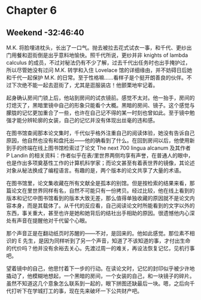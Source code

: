 # Chapter 6

## Weekend -32:46:40

M.K. 将脸埋进枕头，长出了一口气。抛去被拉去花式试衣一事，和千代、更纱出门用餐和逛街倒是出乎意料地愉快。照千代所说，更纱并非 knights of lambda calculus 的成员，不过对秘法仍有不少了解，过去千代出任务时也出手掩护过，所以尽管她没有过问 M.K. 转学和入住 Lovelace 馆的详细缘由，并不妨碍日后她和千代一起保护 M.K. 的日常。至于性格嘛……看样子是个挺开朗善良的伙伴。不过下次绝不能一起去逛街了，尤其是逛服装店！他颤栗地牢记着。

起身确认房间门锁上后，他站到房间的试衣镜前。感觉不太对。他一抬手，房间的灯熄灭了，黑暗里镜中自己的形象只能看个大概。黑暗的房间、镜子。这个感觉与朦胧的记忆更加重合了一些，也许在自己记不得的某一时刻也曾如此。至于镜中勉强才能分辨轮廓的女装，自己的记忆并没有体现出丝毫的违和感。

在图书馆查阅那本论文集时，千代似乎格外注重自己的阅读体验，她没有告诉自己原因，他自然也没有和盘托出——他的确看到了什么。在回到房间以后，他使用新到手的终端在线上图书馆检索过了论文 The next 700 lingua alcanum 及其作者 P Landin 的相关资料：作者似乎在表/里世界两侧均享有声誉，在普通人的眼中，也是作出多项奠基性工作的计算机科学家；而论文甚至有着表世界的镜像，其论述对象从秘法换成了编程语言。有趣的是，两个版本的论文共享了大量的术语。

在图书馆里，论文集收藏在所有文献全是孤本的别馆。但是按检索的结果来看，那篇论文在里世界同样有名，自然不可能只有一份拷贝。经过比较，他在线上看到的版本和记忆中图书馆看到的版本大致无差，那么值得单独收藏的原因就不是论文内容本身，而是其载体了。从千代的反应看，自己阅读论文时所能看到的文字以外的东西，事关重大，甚至也许是她和她背后的结社出手相助的原因。很遗憾他内心深处有声音在提醒他对千代留个心眼。

那个声音正是在翻动纸页时苏醒的——不对，是回来的。他如此感觉。那位素不相识的 E 先生，是因为同样听到了另一个声音，知道了不该知道的事，才付出生命的代价吗？他并没有余裕去关心。先渡过周一的难关，再设法恢复记忆，见机行事吧。

望着镜中的自己，他思忖着下一步的行动。在读论文时，记忆的封印似乎被少许地撬动了，他模糊地想起，一个黑暗的房间，一个女装的自己，和一块镜子的碎片。虽然不知道这几个意象怎么联系到一起的，眼下拼图还缺最后一块。嗯，之后向千代打听下在学城打工的事，现在先来破坏一下公共财产吧。


